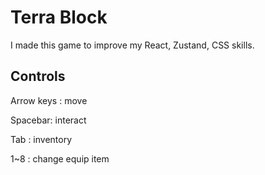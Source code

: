 # Terra Block

I made this game to improve my React, Zustand, CSS skills.

## Controls

Arrow keys : move

Spacebar: interact

Tab : inventory  

1~8 : change equip item
